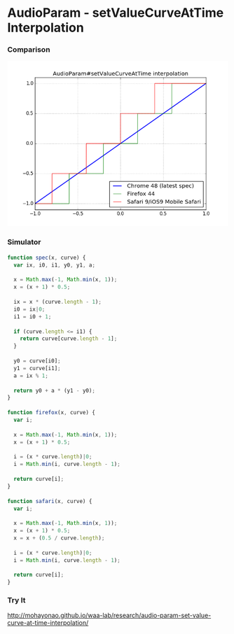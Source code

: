 # AudioParam - setValueCurveAtTime Interpolation

### Comparison

![](img/comparison.png)

### Simulator

```js
function spec(x, curve) {
  var ix, i0, i1, y0, y1, a;

  x = Math.max(-1, Math.min(x, 1));
  x = (x + 1) * 0.5;

  ix = x * (curve.length - 1);
  i0 = ix|0;
  i1 = i0 + 1;

  if (curve.length <= i1) {
    return curve[curve.length - 1];
  }

  y0 = curve[i0];
  y1 = curve[i1];
  a = ix % 1;

  return y0 + a * (y1 - y0);
}

function firefox(x, curve) {
  var i;

  x = Math.max(-1, Math.min(x, 1));
  x = (x + 1) * 0.5;

  i = (x * curve.length)|0;
  i = Math.min(i, curve.length - 1);

  return curve[i];
}

function safari(x, curve) {
  var i;

  x = Math.max(-1, Math.min(x, 1));
  x = (x + 1) * 0.5;
  x = x + (0.5 / curve.length);

  i = (x * curve.length)|0;
  i = Math.min(i, curve.length - 1);

  return curve[i];
}
```

### Try It
http://mohayonao.github.io/waa-lab/research/audio-param-set-value-curve-at-time-interpolation/

